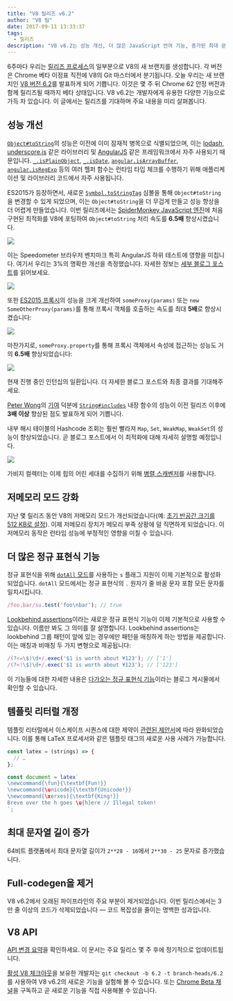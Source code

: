 ```yaml
---
title: "V8 릴리즈 v6.2"
author: "V8 팀"
date: 2017-09-11 13:33:37
tags:
  - 릴리즈
description: "V8 v6.2는 성능 개선, 더 많은 JavaScript 언어 기능, 증가된 최대 문자열 길이 등을 포함합니다."
---
```

6주마다 우리는 [릴리즈 프로세스](/docs/release-process)의 일부분으로 V8의 새 브랜치를 생성합니다. 각 버전은 Chrome 베타 이정표 직전에 V8의 Git 마스터에서 분기됩니다. 오늘 우리는 새 브랜치인 [V8 버전 6.2](https://chromium.googlesource.com/v8/v8.git/+log/branch-heads/6.2)를 발표하게 되어 기쁩니다. 이것은 몇 주 뒤 Chrome 62 안정 버전과 함께 릴리즈될 때까지 베타 상태입니다. V8 v6.2는 개발자에게 유용한 다양한 기능으로 가득 차 있습니다. 이 글에서는 릴리즈를 기대하며 주요 내용을 미리 살펴봅니다.

<!--truncate-->
## 성능 개선

[`Object#toString`](https://developer.mozilla.org/en-US/docs/Web/JavaScript/Reference/Global_Objects/Object/toString)의 성능은 이전에 이미 잠재적 병목으로 식별되었으며, 이는 [lodash](https://lodash.com/), [underscore.js](http://underscorejs.org/) 같은 라이브러리 및 [AngularJS](https://angularjs.org/) 같은 프레임워크에서 자주 사용되기 때문입니다. [`_.isPlainObject`](https://github.com/lodash/lodash/blob/6cb3460fcefe66cb96e55b82c6febd2153c992cc/isPlainObject.js#L13-L50), [`_.isDate`](https://github.com/lodash/lodash/blob/6cb3460fcefe66cb96e55b82c6febd2153c992cc/isDate.js#L8-L25), [`angular.isArrayBuffer`](https://github.com/angular/angular.js/blob/464dde8bd12d9be8503678ac5752945661e006a5/src/Angular.js#L739-L741), [`angular.isRegExp`](https://github.com/angular/angular.js/blob/464dde8bd12d9be8503678ac5752945661e006a5/src/Angular.js#L680-L689) 등의 여러 헬퍼 함수는 런타임 타입 체크를 수행하기 위해 애플리케이션 및 라이브러리 코드에서 자주 사용됩니다.

ES2015가 등장하면서, 새로운 [`Symbol.toStringTag`](https://developer.mozilla.org/en-US/docs/Web/JavaScript/Reference/Global_Objects/Symbol/toStringTag) 심볼을 통해 `Object#toString`을 변경할 수 있게 되었으며, 이는 `Object#toString`을 더 무겁게 만들고 성능 향상을 더 어렵게 만들었습니다. 이번 릴리즈에서는 [SpiderMonkey JavaScript 엔진](https://bugzilla.mozilla.org/show_bug.cgi?id=1369042#c0)에 처음 구현된 최적화를 V8에 포팅하여 `Object#toString` 처리 속도를 **6.5배** 향상시켰습니다.

![](/_img/v8-release-62/perf.svg)

이는 Speedometer 브라우저 벤치마크 특히 AngularJS 하위 테스트에 영향을 미칩니다. 여기서 우리는 3%의 명확한 개선을 측정했습니다. 자세한 정보는 [세부 블로그 포스트](https://ponyfoo.com/articles/investigating-performance-object-prototype-to-string-es2015)를 읽어보세요.

![](/_img/v8-release-62/speedometer.svg)

또한 [ES2015 프록시](https://developer.mozilla.org/en-US/docs/Web/JavaScript/Reference/Global_Objects/Proxy)의 성능을 크게 개선하여 `someProxy(params)` 또는 `new SomeOtherProxy(params)`를 통해 프록시 객체를 호출하는 속도를 최대 **5배**로 향상시켰습니다:

![](/_img/v8-release-62/proxy-call-construct.svg)

마찬가지로, `someProxy.property`를 통해 프록시 객체에서 속성에 접근하는 성능도 거의 **6.5배** 향상되었습니다:

![](/_img/v8-release-62/proxy-property.svg)

현재 진행 중인 인턴십의 일환입니다. 더 자세한 블로그 포스트와 최종 결과를 기대해주세요.

[Peter Wong](https://twitter.com/peterwmwong)의 [기여](https://chromium-review.googlesource.com/c/v8/v8/+/620150) 덕분에 [`String#includes`](https://developer.mozilla.org/en-US/docs/Web/JavaScript/Reference/Global_Objects/String/includes) 내장 함수의 성능이 이전 릴리즈 이후에 **3배 이상** 향상된 점도 발표하게 되어 기쁩니다.

내부 해시 테이블의 Hashcode 조회는 훨씬 빨라져 `Map`, `Set`, `WeakMap`, `WeakSet`의 성능이 향상되었습니다. 곧 블로그 포스트에서 이 최적화에 대해 자세히 설명할 예정입니다.

![](/_img/v8-release-62/hashcode-lookups.png)

가비지 컬렉터는 이제 힙의 어린 세대를 수집하기 위해 [병렬 스캐벤저](https://bugs.chromium.org/p/chromium/issues/detail?id=738865)를 사용합니다.

## 저메모리 모드 강화

지난 몇 릴리즈 동안 V8의 저메모리 모드가 개선되었습니다(예: [초기 반공간 크기를 512 KB로 설정](https://chromium-review.googlesource.com/c/v8/v8/+/594387)). 이제 저메모리 장치가 메모리 부족 상황에 덜 직면하게 되었습니다. 이 저메모리 동작은 런타임 성능에 부정적인 영향을 미칠 수 있습니다.

## 더 많은 정규 표현식 기능

정규 표현식을 위해 [`dotAll` 모드](https://github.com/tc39/proposal-regexp-dotall-flag)를 사용하는 `s` 플래그 지원이 이제 기본적으로 활성화되었습니다. `dotAll` 모드에서는 정규 표현식의 `.` 원자가 줄 바꿈 문자 포함 모든 문자를 일치시킵니다.

```js
/foo.bar/su.test('foo\nbar'); // true
```

[Lookbehind assertions](https://github.com/tc39/proposal-regexp-lookbehind)이라는 새로운 정규 표현식 기능이 이제 기본적으로 사용할 수 있습니다. 이름만 봐도 그 의미를 잘 설명합니다. Lookbehind assertions는 lookbehind 그룹 패턴이 앞에 있는 경우에만 패턴을 매칭하게 하는 방법을 제공합니다. 이는 매칭과 비매칭 두 가지 변형으로 제공됩니다:

```js
/(?<=\$)\d+/.exec('$1 is worth about ¥123'); // ['1']
/(?<!\$)\d+/.exec('$1 is worth about ¥123'); // ['123']
```

이 기능들에 대한 자세한 내용은 [다가오는 정규 표현식 기능](https://developers.google.com/web/updates/2017/07/upcoming-regexp-features)이라는 블로그 게시물에서 확인할 수 있습니다.

## 템플릿 리터럴 개정

템플릿 리터럴에서 이스케이프 시퀀스에 대한 제약이 [관련된 제안서](https://tc39.es/proposal-template-literal-revision/)에 따라 완화되었습니다. 이를 통해 LaTeX 프로세서와 같은 템플릿 태그의 새로운 사용 사례가 가능합니다.

```js
const latex = (strings) => {
  // …
};

const document = latex`
\newcommand{\fun}{\textbf{Fun!}}
\newcommand{\unicode}{\textbf{Unicode!}}
\newcommand{\xerxes}{\textbf{King!}}
Breve over the h goes \u{h}ere // Illegal token!
`;
```

## 최대 문자열 길이 증가

64비트 플랫폼에서 최대 문자열 길이가 `2**28 - 16`에서 `2**30 - 25` 문자로 증가했습니다.

## Full-codegen을 제거

V8 v6.2에서 오래된 파이프라인의 주요 부분이 제거되었습니다. 이번 릴리스에서는 3만 줄 이상의 코드가 삭제되었습니다 — 코드 복잡성을 줄이는 명백한 성과입니다.

## V8 API

[API 변경 요약](https://docs.google.com/document/d/1g8JFi8T_oAE_7uAri7Njtig7fKaPDfotU6huOa1alds/edit)을 확인하세요. 이 문서는 주요 릴리스 몇 주 후에 정기적으로 업데이트됩니다.

[활성 V8 체크아웃](/docs/source-code#using-git)을 보유한 개발자는 `git checkout -b 6.2 -t branch-heads/6.2`를 사용하여 V8 v6.2의 새로운 기능을 실험해 볼 수 있습니다. 또는 [Chrome Beta 채널](https://www.google.com/chrome/browser/beta.html)을 구독하고 곧 새로운 기능을 직접 사용해볼 수 있습니다.
